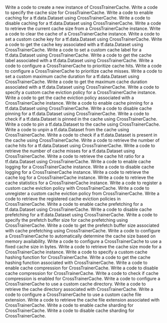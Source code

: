 Write a code to create a new instance of CrossTrainerCache.
Write a code to specify the cache size for CrossTrainerCache.
Write a code to enable caching for a tf.data.Dataset using CrossTrainerCache.
Write a code to disable caching for a tf.data.Dataset using CrossTrainerCache.
Write a code to retrieve the current cache size from a CrossTrainerCache instance.
Write a code to clear the cache of a CrossTrainerCache instance.
Write a code to set a custom cache key for a tf.data.Dataset using CrossTrainerCache.
Write a code to get the cache key associated with a tf.data.Dataset using CrossTrainerCache.
Write a code to set a custom cache label for a tf.data.Dataset using CrossTrainerCache.
Write a code to get the cache label associated with a tf.data.Dataset using CrossTrainerCache.
Write a code to configure a CrossTrainerCache to prioritize cache hits.
Write a code to configure a CrossTrainerCache to prioritize cache misses.
Write a code to set a custom maximum cache duration for a tf.data.Dataset using CrossTrainerCache.
Write a code to get the maximum cache duration associated with a tf.data.Dataset using CrossTrainerCache.
Write a code to specify a custom cache eviction policy for a CrossTrainerCache instance.
Write a code to get the cache eviction policy associated with a CrossTrainerCache instance.
Write a code to enable cache pinning for a tf.data.Dataset using CrossTrainerCache.
Write a code to disable cache pinning for a tf.data.Dataset using CrossTrainerCache.
Write a code to check if a tf.data.Dataset is pinned in the cache using CrossTrainerCache.
Write a code to pin a tf.data.Dataset to the cache using CrossTrainerCache.
Write a code to unpin a tf.data.Dataset from the cache using CrossTrainerCache.
Write a code to check if a tf.data.Dataset is present in the cache using CrossTrainerCache.
Write a code to retrieve the number of cache hits for a tf.data.Dataset using CrossTrainerCache.
Write a code to retrieve the number of cache misses for a tf.data.Dataset using CrossTrainerCache.
Write a code to retrieve the cache hit ratio for a tf.data.Dataset using CrossTrainerCache.
Write a code to enable cache logging for a CrossTrainerCache instance.
Write a code to disable cache logging for a CrossTrainerCache instance.
Write a code to retrieve the cache log for a CrossTrainerCache instance.
Write a code to retrieve the cache statistics for a CrossTrainerCache instance.
Write a code to register a custom cache eviction policy with CrossTrainerCache.
Write a code to unregister a custom cache eviction policy from CrossTrainerCache.
Write a code to retrieve the registered cache eviction policies in CrossTrainerCache.
Write a code to enable cache prefetching for a tf.data.Dataset using CrossTrainerCache.
Write a code to disable cache prefetching for a tf.data.Dataset using CrossTrainerCache.
Write a code to specify the prefetch buffer size for cache prefetching using CrossTrainerCache.
Write a code to get the prefetch buffer size associated with cache prefetching using CrossTrainerCache.
Write a code to configure a CrossTrainerCache to automatically determine the cache size based on memory availability.
Write a code to configure a CrossTrainerCache to use a fixed cache size in bytes.
Write a code to retrieve the cache size mode for a CrossTrainerCache instance.
Write a code to specify a custom cache hashing function for CrossTrainerCache.
Write a code to get the cache hashing function associated with CrossTrainerCache.
Write a code to enable cache compression for CrossTrainerCache.
Write a code to disable cache compression for CrossTrainerCache.
Write a code to check if cache compression is enabled for CrossTrainerCache.
Write a code to configure a CrossTrainerCache to use a custom cache directory.
Write a code to retrieve the cache directory associated with CrossTrainerCache.
Write a code to configure a CrossTrainerCache to use a custom cache file extension.
Write a code to retrieve the cache file extension associated with CrossTrainerCache.
Write a code to enable cache sharding for CrossTrainerCache.
Write a code to disable cache sharding for CrossTrainerCache.